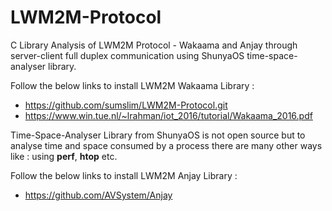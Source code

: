 # LWM2M-Protocol
C Library Analysis of LWM2M Protocol - Wakaama and Anjay through server-client full duplex communication using ShunyaOS time-space-analyser library.

Follow the below links to install LWM2M Wakaama Library : 

* https://github.com/sumslim/LWM2M-Protocol.git
* https://www.win.tue.nl/~lrahman/iot_2016/tutorial/Wakaama_2016.pdf

Time-Space-Analyser Library from ShunyaOS is not open source but to analyse time and space consumed by a process there are many other ways like : using **perf**, **htop** etc.

Follow the below links to install LWM2M Anjay Library : 

* https://github.com/AVSystem/Anjay
